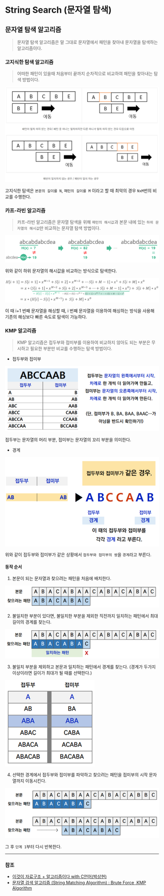 # String Search (문자열 탐색)

## 문자열 탐색 알고리즘
> 문자열 탐색 알고리즘은 말 그대로 문자열에서 패턴을 찾아내 문자열을 탐색하는 알고리즘이다.

### 고지식한 탐색 알고리즘
> 어떠한 패턴이 있을때 처음부터 끝까지 순차적으로 비교하여 패턴을 찾아내는 탐색 방법이다.

![Stirng_Search_1.png](image%2FString_Search%2FStirng_Search_1.png)

고지식한 탐색은 `본문의 길이를 N`, `패턴의 길이를 M` 이라고 할 때 최악의 경우 `NxM`번의 비교를 수행한다.

### 카프-라빈 알고리즘
> 카프-라빈 알고리즘은 문자열 탐색을 위해 `패턴의 해시값`과 본문 내에 있는 `하위 문자열의 해시값`만 비교하는 문자열 탐색 방법이다.

![String_Search_2.png](image%2FString_Search%2FString_Search_2.png)

위와 같이 하위 문자열의 해시값을 비교하는 방식으로 탐색한다. 

![String_Search_3.png](image%2FString_Search%2FString_Search_3.png)

이 때 i+1 번째 문자열을 해싱할 때, i 번째 문자열을 이용하여 해싱하는 방식을 사용해 기존의 해싱보다 빠른 속도로 탐색이 가능하다.

### KMP 알고리즘
> KMP 알고리즘은 접두부와 접미부를 이용하여 비교하지 않아도 되는 부분은 무시하고 필요한 부분만 비교를 수행하는 탐색 방법이다.

* 접두부와 접미부

![String_Search_4.png](image%2FString_Search%2FString_Search_4.png)

접두부는 문자열의 머리 부분, 접미부는 문자열의 꼬리 부분을 의미한다.

* 경계

![String_Search_5.png](image%2FString_Search%2FString_Search_5.png)

위와 같이 접두부와 접미부가 같은 상황에서 `접두부와 접미부의 쌍`을 `경계`라고 부른다.

#### 동작 순서
    
1. 본문이 되는 문자열과 찾으려는 패턴을 처음에 배치한다.

![String_Search_6.png](image%2FString_Search%2FString_Search_6.png)

2. 불일치한 부분이 있다면, 불일치한 부분을 제외한 직전까지 일치하는 패턴에서 최대 길이의 경계를 찾는다.

![String_Search_7.png](image%2FString_Search%2FString_Search_7.png)

3. 불일치 부분을 제외하고 본문과 일치하는 패턴에서 경계를 찾는다. (경계가 두가지 이상이라면 길이가 최대가 될 때를 선택한다.)

![String_Search_8.png](image%2FString_Search%2FString_Search_8.png)

4. 선택한 경계에서 접두부와 접미부를 파악하고 찾으려는 패턴을 접미부의 시작 문자열까지 이동시킨다.

![String_Search_9.png](image%2FString_Search%2FString_Search_9.png)

그 후 `단계 1`부터 다시 반복한다.

---
### 참조
* [이것이 자료구조 + 알고리즘이다 with C언어(박상현)](http://www.yes24.com/Product/Goods/111362116)
* [문자열 검색 알고리즘 (String Matching Algorithm) : Brute Force ,KMP Algorithm](https://velog.io/@arittung/String-Matching-Algorithm-BruteForce-KMP)